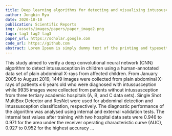 ```yaml
---
title: Deep learning algorithms for detecting and visualising intussusception on plain abdominal radiography in children
author: Jongbin Ryu
date: 2020-10-10
publication: Scientific Reports
img: /assets/images/papers/paper_image2.png
tags: tag1 tag2 tag3
paper_url: https://scholar.google.com
code_url: https://github.com
abstract: Lorem Ipsum is simply dummy text of the printing and typesetting industry. Lorem Ipsum has been the industry's standard dummy text ever since the 1500s, when an unknown printer took a galley of type and scrambled it to make a type specimen book.
---
```


This study aimed to verify a deep convolutional neural network (CNN) algorithm to detect intussusception in children using a human-annotated data set of plain abdominal X-rays from affected children. From January 2005 to August 2019, 1449 images were collected from plain abdominal X-rays of patients ≤ 6 years old who were diagnosed with intussusception while 9935 images were collected from patients without intussusception from three tertiary academic hospitals (A, B, and C data sets). Single Shot MultiBox Detector and ResNet were used for abdominal detection and intussusception classification, respectively. The diagnostic performance of the algorithm was analysed using internal and external validation tests. The internal test values after training with two hospital data sets were 0.946 to 0.971 for the area under the receiver operating characteristic curve (AUC), 0.927 to 0.952 for the highest accuracy …